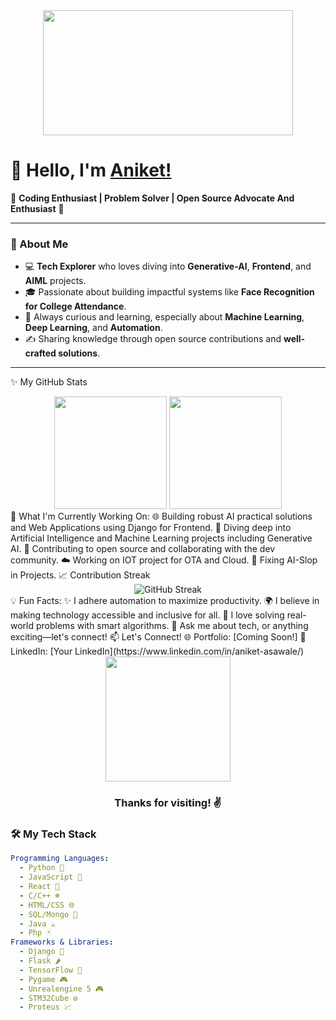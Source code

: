 <!-- Welcome Section -->
<div align="center">
  <img src="https://media.giphy.com/media/bGgsc5mWoryfgKBx1u/giphy.gif" width="400" height="200"/>
</div>

# 👋 Hello, I'm [Aniket!](https://github.com/Aniket-Asawale)

🌟 **Coding Enthusiast | Problem Solver | Open Source Advocate And Enthusiast** 🌟

---

### 🚀 About Me
- 💻 **Tech Explorer** who loves diving into **Generative-AI**, **Frontend**, and **AIML** projects.
- 🎓 Passionate about building impactful systems like **Face Recognition for College Attendance**.
- 📖 Always curious and learning, especially about **Machine Learning**, **Deep Learning**, and **Automation**.
- ✍️ Sharing knowledge through open source contributions and **well-crafted solutions**.
  
---

✨ My GitHub Stats
<div align="center"> <img height="180em" src="https://github-readme-stats.vercel.app/api?username=Aniket-Asawale&show_icons=true&theme=radical&hide_border=true"/> <img height="180em" src="https://github-readme-stats.vercel.app/api/top-langs/?username=Aniket-Asawale&layout=compact&langs_count=10&theme=radical&hide_border=true"/> </div>
🌱 What I'm Currently Working On:
🌐 Building robust AI practical solutions and Web Applications using Django for Frontend.
🧠 Diving deep into Artificial Intelligence and Machine Learning projects including Generative AI.
💼 Contributing to open source and collaborating with the dev community.
☁️ Working on IOT project for OTA and Cloud.
🤖 Fixing AI-Slop in Projects.
📈 Contribution Streak
<div align="center"> <img src="https://github-readme-streak-stats.herokuapp.com/?user=Aniket-Asawale&theme=radical&hide_border=true" alt="GitHub Streak" /> </div>
💡 Fun Facts:
✨ I adhere automation to maximize productivity.
🌍 I believe in making technology accessible and inclusive for all.
🎯 I love solving real-world problems with smart algorithms.
💬 Ask me about tech, or anything exciting—let's connect!
📫 Let's Connect!
🌐 Portfolio: [Coming Soon!]
💼 LinkedIn: [Your LinkedIn](https://www.linkedin.com/in/aniket-asawale/)
<div align="center"> <img src="https://media.giphy.com/media/BPJmthQ3YRwD6QqcVD/giphy.gif" width="200"/> <h3>Thanks for visiting! ✌️</h3> </div> 

### 🛠️ My Tech Stack
```yaml
Programming Languages: 
  - Python 🐍
  - JavaScript 🧋
  - React 🍅
  - C/C++ ☸️
  - HTML/CSS 🌐
  - SQL/Mongo 💾
  - Java ☕
  - Php 🃏
Frameworks & Libraries:
  - Django 🚀
  - Flask 🌶️
  - TensorFlow 🤖
  - Pygame 🎮
  - Unrealengine 5 🎮
  - STM32Cube ⚙️
  - Proteus 📈
